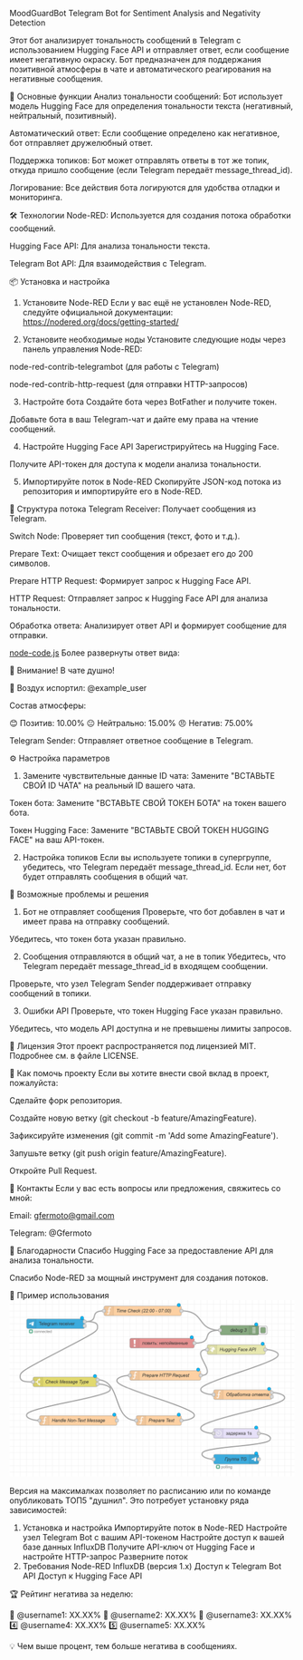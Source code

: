 MoodGuardBot
Telegram Bot for Sentiment Analysis and Negativity Detection

Этот бот анализирует тональность сообщений в Telegram с использованием Hugging Face API и отправляет ответ, если сообщение имеет негативную окраску. Бот предназначен для поддержания позитивной атмосферы в чате и автоматического реагирования на негативные сообщения.

🚀 Основные функции
Анализ тональности сообщений: Бот использует модель Hugging Face для определения тональности текста (негативный, нейтральный, позитивный).

Автоматический ответ: Если сообщение определено как негативное, бот отправляет дружелюбный ответ.

Поддержка топиков: Бот может отправлять ответы в тот же топик, откуда пришло сообщение (если Telegram передаёт message_thread_id).

Логирование: Все действия бота логируются для удобства отладки и мониторинга.

🛠️ Технологии
Node-RED: Используется для создания потока обработки сообщений.

Hugging Face API: Для анализа тональности текста.

Telegram Bot API: Для взаимодействия с Telegram.

📦 Установка и настройка
1. Установите Node-RED
Если у вас ещё не установлен Node-RED, следуйте официальной документации:
https://nodered.org/docs/getting-started/

2. Установите необходимые ноды
Установите следующие ноды через панель управления Node-RED:

node-red-contrib-telegrambot (для работы с Telegram)

node-red-contrib-http-request (для отправки HTTP-запросов)

3. Настройте бота
Создайте бота через BotFather и получите токен.

Добавьте бота в ваш Telegram-чат и дайте ему права на чтение сообщений.

4. Настройте Hugging Face API
Зарегистрируйтесь на Hugging Face.

Получите API-токен для доступа к модели анализа тональности.

5. Импортируйте поток в Node-RED
Скопируйте JSON-код потока из репозитория и импортируйте его в Node-RED.

🧩 Структура потока
Telegram Receiver: Получает сообщения из Telegram.

Switch Node: Проверяет тип сообщения (текст, фото и т.д.).

Prepare Text: Очищает текст сообщения и обрезает его до 200 символов.

Prepare HTTP Request: Формирует запрос к Hugging Face API.

HTTP Request: Отправляет запрос к Hugging Face API для анализа тональности.

Обработка ответа: Анализирует ответ API и формирует сообщение для отправки.

[node-code.js](https://github.com/Gfermoto/MoodGuardBot/blob/main/node-code.js) Более развернуты ответ вида:

🚨 Внимание! В чате душно!

👤 Воздух испортил: @example_user

Состав атмосферы:

😊 Позитив: 10.00%
😐 Нейтрально: 15.00%
😠 Негатив: 75.00%

Telegram Sender: Отправляет ответное сообщение в Telegram.

⚙️ Настройка параметров
1. Замените чувствительные данные
ID чата: Замените "ВСТАВЬТЕ СВОЙ ID ЧАТА" на реальный ID вашего чата.

Токен бота: Замените "ВСТАВЬТЕ СВОЙ ТОКЕН БОТА" на токен вашего бота.

Токен Hugging Face: Замените "ВСТАВЬТЕ СВОЙ ТОКЕН HUGGING FACE" на ваш API-токен.

2. Настройка топиков
Если вы используете топики в супергруппе, убедитесь, что Telegram передаёт message_thread_id. Если нет, бот будет отправлять сообщения в общий чат.

🚨 Возможные проблемы и решения
1. Бот не отправляет сообщения
Проверьте, что бот добавлен в чат и имеет права на отправку сообщений.

Убедитесь, что токен бота указан правильно.

2. Сообщения отправляются в общий чат, а не в топик
Убедитесь, что Telegram передаёт message_thread_id в входящем сообщении.

Проверьте, что узел Telegram Sender поддерживает отправку сообщений в топики.

3. Ошибки API
Проверьте, что токен Hugging Face указан правильно.

Убедитесь, что модель API доступна и не превышены лимиты запросов.

📄 Лицензия
Этот проект распространяется под лицензией MIT. Подробнее см. в файле LICENSE.

🤝 Как помочь проекту
Если вы хотите внести свой вклад в проект, пожалуйста:

Сделайте форк репозитория.

Создайте новую ветку (git checkout -b feature/AmazingFeature).

Зафиксируйте изменения (git commit -m 'Add some AmazingFeature').

Запушьте ветку (git push origin feature/AmazingFeature).

Откройте Pull Request.

📧 Контакты
Если у вас есть вопросы или предложения, свяжитесь со мной:

Email: gfermoto@gmail.com

Telegram: @Gfermoto

🙏 Благодарности
Спасибо Hugging Face за предоставление API для анализа тональности.

Спасибо Node-RED за мощный инструмент для создания потоков.

📌 Пример использования
![Описание изображения](https://github.com/Gfermoto/MoodGuardBot/raw/main/NodeRED.png)

Версия на максималках позволяет по расписанию или по команде опубликовать ТОП5 "душнил". Это потребует установку ряда зависимостей:
1. Установка и настройка
Импортируйте поток в Node-RED
Настройте узел Telegram Bot с вашим API-токеном
Настройте доступ к вашей базе данных InfluxDB
Получите API-ключ от Hugging Face и настройте HTTP-запрос
Разверните поток
2. Требования
Node-RED
InfluxDB (версия 1.x)
Доступ к Telegram Bot API
Доступ к Hugging Face API

🏆 Рейтинг негатива за неделю:

🥇 @username1: XX.XX%
🥈 @username2: XX.XX%
🥉 @username3: XX.XX%
4️⃣ @username4: XX.XX%
5️⃣ @username5: XX.XX%

💡 Чем выше процент, тем больше негатива в сообщениях.



